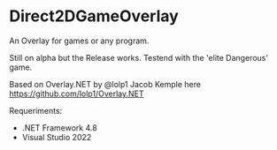 # Direct2DGameOverlay
An Overlay for games or any program.

Still on alpha but the Release works.
Testend with the 'elite Dangerous' game.

Based on Overlay.NET by @lolp1 Jacob Kemple here https://github.com/lolp1/Overlay.NET

Requeriments:
- .NET Framework 4.8
- Visual Studio 2022
